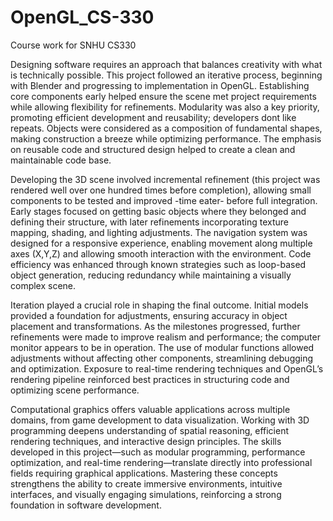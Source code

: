 # OpenGL_CS-330
Course work for SNHU CS330 

Designing software requires an approach that balances creativity with what is technically possible. This project followed an iterative process, beginning with Blender and progressing to implementation in OpenGL. Establishing core components early helped ensure the scene met project requirements while allowing flexibility for refinements. Modularity was also a key priority, promoting efficient development and reusability; developers dont like repeats. Objects were considered as a composition of fundamental shapes, making construction a breeze while optimizing performance. The emphasis on reusable code and structured design helped to create a clean and maintainable code base.  

Developing the 3D scene involved incremental refinement (this project was rendered well over one hundred times before completion), allowing small components to be tested and improved -time eater- before full integration. Early stages focused on getting basic objects where they belonged and defining their structure, with later refinements incorporating texture mapping, shading, and lighting adjustments. The navigation system was designed for a responsive experience, enabling movement along multiple axes (X,Y,Z) and allowing smooth interaction with the environment. Code efficiency was enhanced through known strategies such as loop-based object generation, reducing redundancy while maintaining a visually complex scene.  

Iteration played a crucial role in shaping the final outcome. Initial models provided a foundation for adjustments, ensuring accuracy in object placement and transformations. As the milestones progressed, further refinements were made to improve realism and performance; the computer monitor appears to be in operation. The use of modular functions allowed adjustments without affecting other components, streamlining debugging and optimization. Exposure to real-time rendering techniques and OpenGL’s rendering pipeline reinforced best practices in structuring code and optimizing scene performance.  

Computational graphics offers valuable applications across multiple domains, from game development to data visualization. Working with 3D programming deepens understanding of spatial reasoning, efficient rendering techniques, and interactive design principles. The skills developed in this project—such as modular programming, performance optimization, and real-time rendering—translate directly into professional fields requiring graphical applications. Mastering these concepts strengthens the ability to create immersive environments, intuitive interfaces, and visually engaging simulations, reinforcing a strong foundation in software development.
